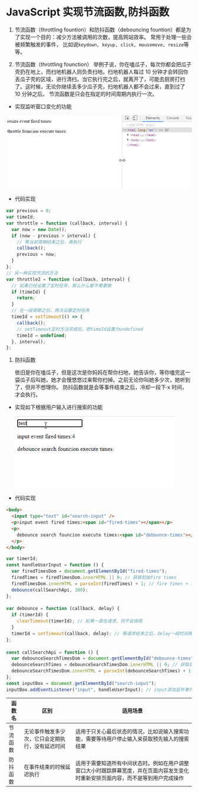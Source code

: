 # JavaScript 实现节流函数,防抖函数

1. 节流函数（throttling fountion）和防抖函数（debouncing fountion）都是为了实现一个目的：减少方法被调用的次数，提高网站效率。
   常用于处理一些会被频繁触发的事件， 比如说`keydown, keyup, click, mousemove, resize`等等。

2. 节流函数（throttling founction）
   举例子说，你在嗑瓜子，每次你都会把瓜子壳扔在地上，而扫地机器人则负责扫地。扫地机器人每过 10 分钟才会转回你丢瓜子壳的区域，进行清扫。当它执行完之后，就离开了，可能去厨房打扫了。这时候，无论你继续丢多少瓜子壳，扫地机器人都不会过来，直到过了 10 分钟之后。
   节流函数是只会在指定的时间周期内执行一次。
- 实现监听窗口变化的功能

![throttle-image](../images/throttle-demo.gif)
- 代码实现

```javascript
var previous = 0;
var timeId;
var throttle = function (callback, interval) {
  var now = new Date();
  if (now - previous > interval) {
    // 等当前周期结束之后，再执行
    callback();
    previous = now;
  }
};
// 另一种实现节流的方法
var throttle2 = function (callback, interval) {
  // 如果已经设置了定时任务，那么什么都不需要做
  if (timeId) {
    return;
  }
  // 在一段周期之后，再次设置定时任务
  timeId = setTimeout(() => {
    callback();
    // setTimeout定时方法完成后，把timeId设置为undefined
    timeId = undefined;
  }, interval);
};
```

1. 防抖函数

   依旧是你在嗑瓜子，但是这次是你妈妈在帮你扫地，她告诉你，等你嗑完这一袋瓜子后叫她，她才会慢悠悠过来帮你扫掉。之前无论你叫她多少次，她听到了，但并不想理你。
   防抖函数就是会等事件结束之后，冷却一段下·x 时间，才会执行。

- 实现如下根据用户输入进行搜索的功能
  
     ![debounce-image](../images/debounce-demo.gif)

- 代码实现

```html
<body>
  <input type="text" id="search-input" />
  <p>input event fired times:<span id="fired-times"></span></p>
  <p>
    debounce search founcion execute times:<span id="debounce-times"></span>
  </p>
</body>
```

```javascript
var timerId;
const handleUserInput = function () {
  var firedTimesDom = document.getElementById("fired-times");
  firedTimes = firedTimesDom.innerHTML || 0; // 获取初始fire times
  firedTimesDom.innerHTML = parseInt(firedTimes) + 1; // fire times + 1
  debounce(callSearchApi, 300);
};

var debounce = function (callback, delay) {
  if (timerId) {
    clearTimeout(timerId); // 如果一直在请求，则不会调用
  }
  timerId = setTimeout(callback, delay); // 等请求结束之后，delay一段时间再调用
};

const callSearchApi = function () {
  var debounceSearchTimesDom = document.getElementById("debounce-times");
  debounceSearchTimes = debounceSearchTimesDom.innerHTML || 0; // 获取初始debounce search times
  debounceSearchTimesDom.innerHTML = parseInt(debounceSearchTimes) + 1; // debounce search times + 1
};
const inputBox = document.getElementById("search-input");
inputBox.addEventListener("input", handleUserInput); // input添加监听事件
```

| 函数名   | 区别                                             | 适用场景                                                                                                                           |
| -------- | ------------------------------------------------ | ---------------------------------------------------------------------------------------------------------------------------------- |
| 节流函数 | 无论事件触发多少次，它只会定期执行，没有延迟时间 | 适用于只关心最后状态的情况，比如说输入搜索功能，需要等待用户停止输入来获取预先输入的搜索结果                                       |
| 防抖函数 | 在事件结束的时候延迟执行                         | 适用于需要知道所有中间状态时。例如在用户调整窗口大小时跟踪屏幕宽度，并在页面内容发生变化时重新安排页面内容，而不是等到用户完成操作 |
